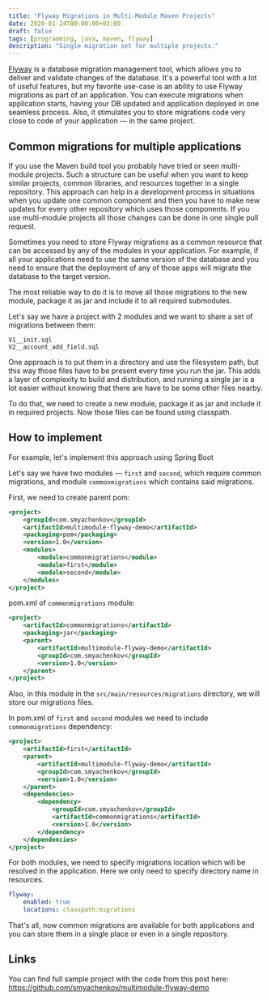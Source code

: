 ```yaml
---
title: "Flyway Migrations in Multi-Module Maven Projects"
date: 2020-01-24T00:00:00+03:00
draft: false
tags: [programming, java, maven, flyway]
description: "Single migration set for multiple projects."
---
```


[Flyway](https://flywaydb.org/) is a database migration management tool, which allows you to deliver and validate changes of the database. It's a powerful tool with a lot of useful features, but my favorite use-case is an ability to use Flyway migrations as part of an application. You can execute migrations when application starts, having your DB updated and application deployed in one seamless process. Also, it stimulates you to store migrations code very close to code of your application — in the same project. 

## Common migrations for multiple applications

If you use the Maven build tool you probably have tried or seen multi-module projects. Such a structure can be useful when you want to keep similar projects, common libraries, and resources together in a single repository. This approach can help in a development process in situations when you update one common component and then you have to make new updates for every other repository which uses those components. If you use multi-module projects all those changes can be done in one single pull request.

Sometimes you need to store Flyway migrations as a common resource that can be accessed by any of the modules in your application. For example, if all your applications need to use the same version of the database and you need to ensure that the deployment of any of those apps will migrate the database to the target version.

The most reliable way to do it is to move all those migrations to the new module, package it as jar and include it to all required submodules.

Let's say we have a project with 2 modules and we want to share a set of migrations between them:
```
V1__init.sql
V2__account_add_field.sql
```

One approach is to put them in a directory and use the filesystem path, but this way those files have to be present every time you run the jar. This adds a layer of complexity to build and distribution, and running a single jar is a lot easier without knowing that there are have to be some other files nearby. 

To do that, we need to create a new module, package it as jar and include it in required projects.
Now those files can be found using classpath. 

## How to implement

For example, let's implement this approach using Spring Boot

Let's say we have two modules — `first` and `second`, which require common migrations, and module `commonmigrations` which contains said migrations.

First, we need to create parent pom:
```xml
<project>
    <groupId>com.smyachenkov</groupId>
    <artifactId>multimodule-flyway-demo</artifactId>
    <packaging>pom</packaging>
    <version>1.0</version>
    <modules>
        <module>commonmigrations</module>
        <module>first</module>
        <module>second</module>
    </modules>
</project>

```

pom.xml of `commonmigrations` module:
```xml
<project>
    <artifactId>commonmigrations</artifactId>
    <packaging>jar</packaging>
    <parent>
        <artifactId>multimodule-flyway-demo</artifactId>
        <groupId>com.smyachenkov</groupId>
        <version>1.0</version>
    </parent>
</project>
```

Also, in this module in the `src/main/resources/migrations` directory, we will store our migrations files.


In pom.xml of `first` and `second` modules we need to include `commonmigrations` dependency:
```xml
<project>
    <artifactId>first</artifactId>
    <parent>
        <artifactId>multimodule-flyway-demo</artifactId>
        <groupId>com.smyachenkov</groupId>
        <version>1.0</version>
    </parent>
    <dependencies>
        <dependency>
            <groupId>com.smyachenkov</groupId>
            <artifactId>commonmigrations</artifactId>
            <version>1.0</version>
        </dependency>
    </dependencies>
</project>
```

For both modules, we need to specify migrations location which will be resolved in the application. Here we only need to specify directory name in resources. 
```yml
flyway:
	enabled: true
	locations: classpath:migrations
```

That's all, now common migrations are available for both applications and you can store them in a single place or even in a single repository.

## Links
You can find full sample project with the code from this post here: https://github.com/smyachenkov/multimodule-flyway-demo

